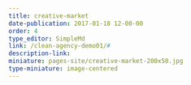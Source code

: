 ```yaml
---
title: creative-market
date-publication: 2017-01-18 12-00-00
order: 4
type_editor: SimpleMd
link: /clean-agency-demo01/#
description-link: 
miniature: pages-site/creative-market-200x50.jpg
type-miniature: image-centered
--- 
```

